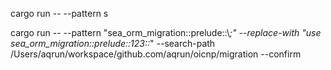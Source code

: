 cargo run -- --pattern s

cargo run -- --pattern "sea_orm_migration::prelude::\\*;" --replace-with "use sea_orm_migration::prelude::123::*"  --search-path /Users/aqrun/workspace/github.com/aqrun/oicnp/migration --confirm  
